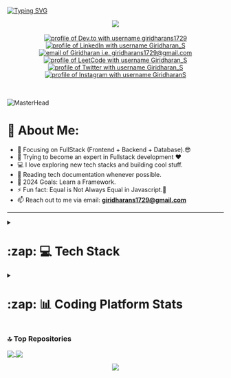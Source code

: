[![Typing SVG](https://readme-typing-svg.demolab.com?font=Fira+Code&pause=1000&color=F75311&random=false&width=700&lines=Welcome+to+my+GitHub+Profile;I+am+a+passionate+Full-Stack+Developer+from+TamilNadu)](https://git.io/typing-svg)

<div align="center">
  <a href="https://u8views.com/github/GiridharanS1729">
  <img src="https://api.visitorbadge.io/api/visitors?path=https%3A%2F%2Fgithub.com%2FGiridharanS1729%2FGiridharanS1729%2F&countColor=%23263759" />
  </a>
  <br><br>
  <a href="https://dev.to/giridharans1729"><img src="https://img.shields.io/badge/dev.to-0A0A0A?style=for-the-badge&logo=devdotto&logoColor=white" alt="profile of Dev.to with username giridharans1729" /></a>
  <a href="https://www.linkedin.com/in/giridharans1729/"><img src="https://img.shields.io/badge/LinkedIn-0077B5?style=for-the-badge&logo=linkedin&logoColor=white" alt="profile of LinkedIn with username Giridharan_S" /></a>
  <a href="mailto:giridharans1729@gmail.com"><img src="https://img.shields.io/badge/Gmail-D14836?style=for-the-badge&logo=gmail&logoColor=white" alt="email of Giridharan i.e.   giridharans1729@gmail.com" /></a>
  <a href="https://leetcode.com/u/GiridharanS1729/"><img src="https://img.shields.io/badge/-LeetCode-FFA116?style=for-the-badge&logo=LeetCode&logoColor=black" alt="profile of LeetCode with username Giridharan_S" ></a>
  <a href="https://twitter.com/giridharans1729"><img src="https://img.shields.io/badge/Twitter-0A0209?style=for-the-badge&logo=x&logoColor=d5d5d5" alt="profile of Twitter with username Giridharan_S" ></a>
  <a href="https://www.instagram.com/mr_unique.1729"><img src="https://img.shields.io/badge/Instagram-E4405F?style=for-the-badge&logo=instagram&logoColor=white" alt="profile of Instagram with username GiridharanS" ></a>
  <br><br>
</div>
<br>

![MasterHead](https://www.wingstechsolutions.com/wp-content/uploads/2022/03/full-stack-development.gif)
<!-- ![](https://komarev.com/ghpvc/?username=GiridharanS1729&color=red) -->

# 💫 About Me:

- 🔭 Focusing on FullStack (Frontend + Backend + Database).😎
- 🌱 Trying to become an expert in Fullstack development ❤
- 💻 I love exploring new tech stacks and building cool stuff.
- 📰 Reading tech documentation whenever possible.
- 🥅 2024 Goals: Learn a Framework.
- ⚡ Fun fact: Equal is Not Always Equal in Javascript.🤣
- 📫 Reach out to me via email: **giridharans1729@gmail.com**


<!--
# 🌐 Connect With Me:

[![Linkedin Badge](https://img.shields.io/badge/LinkedIn-0077B5?style=for-the-badge&logo=linkedin&logoColor=white)](https://www.linkedin.com/in/giridharans1729/)
[![Instagram Badge](https://img.shields.io/badge/Instagram-E4405F?style=for-the-badge&logo=instagram&logoColor=white)](https://instagram.com/mr_unique.1729)
[![Twitter Badge](https://img.shields.io/badge/Twitter-1DA1F2?style=for-the-badge&logo=twitter&logoColor=white)](https://twitter.com/GiridharanS1729)
[![Mail Badge](https://img.shields.io/badge/Gmail-D14836?style=for-the-badge&logo=gmail&logoColor=white)](mailto:giridharans1729@gmail.com)
-->
---
<details><br>
  <summary><h1>:zap: 💻 Tech Stack</h1></summary>
<!--
  # 💻 Tech Stack:
-->

### Frontend:
![HTML](https://img.shields.io/badge/HTML5-E34F26?style=for-the-badge&logo=html5&logoColor=white)
![CSS3](https://img.shields.io/badge/CSS3-1572B6?style=for-the-badge&logo=css3&logoColor=white)
![JavaScript](https://img.shields.io/badge/JavaScript-F7DF1E?style=for-the-badge&logo=javascript&logoColor=black)
![TypeScript](https://img.shields.io/badge/TypeScript-007ACC?style=for-the-badge&logo=typescript&logoColor=white)

### Frameworks:
![Bootstrap](https://img.shields.io/badge/Bootstrap-563D7C?style=for-the-badge&logo=bootstrap&logoColor=white)
![React](https://img.shields.io/badge/React-20232A?style=for-the-badge&logo=react&logoColor=61DAFB)
![Angular](https://img.shields.io/badge/Angular-DD0031?style=for-the-badge&logo=angular&logoColor=white)
![Flutter](https://img.shields.io/badge/Flutter-02569B?style=for-the-badge&logo=flutter&logoColor=white)

### Backend:
![C](https://img.shields.io/badge/C-00599C?style=for-the-badge&logo=c&logoColor=white)
![Java](https://img.shields.io/badge/Java-ED8B00?style=for-the-badge&logo=openjdk&logoColor=white)
![Python](https://img.shields.io/badge/Python-3776AB?style=for-the-badge&logo=python&logoColor=white)
![Node.js](https://img.shields.io/badge/Node.js-43853D?style=for-the-badge&logo=node.js&logoColor=white)

### Database:
![MySQL](https://img.shields.io/badge/MySQL-00000F?style=for-the-badge&logo=mysql&logoColor=white)
![MongoDB](https://img.shields.io/badge/MongoDB-4EA94B?style=for-the-badge&logo=mongodb&logoColor=white)

### Version Control:
![Git](https://img.shields.io/badge/Git-F05032?style=for-the-badge&logo=git&logoColor=white)
![GitHub](https://img.shields.io/badge/GitHub-181717?style=for-the-badge&logo=github&logoColor=white)

### Tools:
![VS Code](https://img.shields.io/badge/Visual_Studio_Code-0078D4?style=for-the-badge&logo=visual-studio-code&logoColor=white)
![Pycharm](https://img.shields.io/badge/PyCharm-000000?style=for-the-badge&logo=pycharm&logoColor=white)
![Figma](https://img.shields.io/badge/Figma-F24E1E?style=for-the-badge&logo=figma&logoColor=white)

### Technologies:
![Netlify](https://img.shields.io/badge/Netlify-00C7B7?style=for-the-badge&logo=netlify&logoColor=white)
![Vercel](https://img.shields.io/badge/Vercel-000000?style=for-the-badge&logo=vercel&logoColor=white)
![Render](https://img.shields.io/badge/Render-46E3B7?style=for-the-badge&logo=render&logoColor=white)

---
</details>
<details><br>
  <summary><h1>:zap: 📊 Coding Platform Stats</h1></summary>
<!--  
# 📊 GitHub Stats:
-->
  
![](https://github-readme-stats.vercel.app/api?username=GiridharanS1729&theme=highcontrast&hide_border=false&include_all_commits=true&count_private=false)
![](https://github-readme-streak-stats.herokuapp.com/?user=GiridharanS1729&theme=highcontrast&hide_border=false)<br/>

![](http://github-profile-summary-cards.vercel.app/api/cards/repos-per-language?username=GiridharanS1729&theme=highcontrast)
![](http://github-profile-summary-cards.vercel.app/api/cards/most-commit-language?username=GiridharanS1729&theme=highcontrast)
![](http://github-profile-summary-cards.vercel.app/api/cards/stats?username=GiridharanS1729&theme=highcontrast)
![](http://github-profile-summary-cards.vercel.app/api/cards/productive-time?username=GiridharanS1729&theme=highcontrast&utcOffset=8)


---

### 🔝 Top Usage Languages:

![](https://github-readme-stats.vercel.app/api/top-langs/?username=GiridharanS1729&theme=highcontrast&hide_border=false&include_all_commits=true&count_private=true&layout=compact&langs_count=10)

### 🔝 Top Contributed Repo

![](https://github-contributor-stats.vercel.app/api?username=GiridharanS1729&limit=5&theme=radical&combine_all_yearly_contributions=true)


---

### 🌟 StarDev Ranking

<a href="https://stardev.io/developers/GiridharanS1729">
 <img alt="Check out GiridharanS1729's profile on stardev.io" width="480" src="https://stardev.io/developers/GiridharanS1729/badge/languages/locality.svg" />
 <img alt="Check out GiridharanS1729's profile on stardev.io" width="480" src="https://stardev.io/developers/GiridharanS1729/badge/languages/country.svg" />
</a>

---
### 🏆 GitHub Trophies
![](https://github-profile-trophy.vercel.app/?username=GiridharanS1729&theme=radical&no-frame=false&no-bg=true&margin-w=5)

### 📈 Coding Profiles

<span>
<!-- <a href="https://codeforces.com/profile/giridharans1729">
<img height="316" src="https://codeforces-readme-stats.vercel.app/api/card?username=giridharans1729&theme=github_dark&force_username=true&border_color=404040" alt=" Giridharan'S Codeforces Stats"/>
</a> -->
<a href="https://leetcode.com/u/GiridharanS1729/">
<img width="500" src="https://leetcard.jacoblin.cool/GiridharanS1729?theme=dark&font=Ubuntu&cache=14400&ext=contest&sheets=https://gist.githubusercontent.com/GiridharanS1729/5e715e284c89cace8f5fa09f7fb930b8/raw/ec0be570f114124b1a2156a660d67baa0ab5639d/leetcode_stats_card.css" alt="Giridharan S Leetcode Stats"/>
</a></span>

![Leetcode Stats](https://leetcard.jacoblin.cool/GiridharanS1729?ext=heatmap)
  
### 🌟 GitHub Contriution Graph

[![Giridharan'S github activity graph](https://github-readme-activity-graph.vercel.app/graph?username=GiridharanS1729&bg_color=312b2e&color=54f2cb&line=f218e3&point=38f702&area=true&hide_border=true)](https://github-readme-activity-graph.vercel.app/graph?username=GiridharanS1729&bg_color=312b2e&color=54f2cb&line=f218e3&point=38f702&area=true&hide_border=true)

<p align="center">
<a href="https://github.com/GiridharanS1729"><span>
<img align="center" src="https://github-profile-summary-cards.vercel.app/api/cards/profile-details?username=GiridharanS1729&theme=dracula" />
</span></a> </p>

---
### ✍️ Random Dev Quote
![](https://quotes-github-readme.vercel.app/api?type=horizontal&theme=radical)

---
### 😂 Random Dev Meme
<img src='https://memer-new.vercel.app/' style="height: 400px;"/>

---
</details>

### 🔝 Top Repositories

<a href="https://github.com/GiridharanS1729/flutter-portfolio">
  <img align="center" src="https://github-readme-stats.vercel.app/api/pin/?username=GiridharanS1729&repo=flutter-portfolio&theme=algolia" />
</a>

<a href="https://github.com/GiridharanS1729/Visitor_Management_System">
  <img align="center" src="https://github-readme-stats.vercel.app/api/pin/?username=GiridharanS1729&repo=Visitor_Management_System&theme=algolia" />
</a>


<p align="center">

  <img src="https://capsule-render.vercel.app/api?type=waving&color=gradient&height=60&section=footer"/>

</p>
